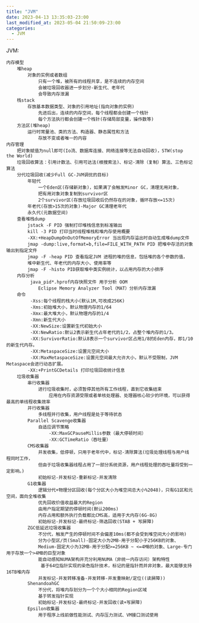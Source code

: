 ```yaml
---
title: "JVM"
date: 2023-04-13 13:35:03-23:00
last_modified_at: 2023-05-04 21:50:09-23:00
categories:
  - JVM
---
```


JVM:

	内存模型
		堆heap
			对象的实例或者数组
				只有一个堆，被所有的线程共享，是不连续的内存空间
				会被垃圾回收器进一步划分-新生代、老年代
				会导致内存泄漏
		栈stack
			存放基本数据类型、对象的引用地址(指向对象的实例)
				先进后出，连续的内存空间，每个线程都会创建一个栈针
				每个方法执行都会创建一个栈针(存储局部变量，操作数等)
		方法区(堆heap)
			运行时常量池、类的方法、构造器、静态属性和方法
				存放不变或者唯一的内容
	内存管理
		把对象赋值为null即可(Io流、数据库连接、网络连接等无法自动回收)，STW(stop the World)
		垃圾回收算法：引用计数法、引用可达法(根搜索法)、标记-清除（复制）算法、三色标记算法
		分代垃圾回收(减少Full GC-JVM调优的目标)
			年轻代
				一个Eden区(存储新对象)，如果满了会触发Minor GC，清理无用对象，
				把有用对象对象复制到survivor区
				2个survivor区(存放垃圾回收后仍然存在的对象，循环存放<=15次)
			年老代(存放>15次的对象)-Major GC清理老年代
			永久代(元数据空间)
		查看堆栈dump
			jstack -F PID 强制打印堆栈信息到标准输出
			kill -3 PID 打印当时线程堆栈和堆内存使用概要
			-XX:+HeapDumpOnOutOfMemoryError 当出现内存溢出时自动生成堆dump文件
			jmap -dump:live,format=b,file=FILE_WITH_PATH PID 把堆中存活的对象输出到指定文件
			jmap -F -heap PID 查看指定JVM 进程的堆的信息，包括堆的各个参数的值，
			堆中新生代、年老代的内存大小、使用率等
			jmap -F -histo PID获取堆中类实例统计，以占用内存的大小排序
		内存分析
			 java_pid*.hprof内存快照文件 用于分析 OOM 
				​Eclipse Memory Analyzer Tool（MAT）分析内存泄漏​
		命令
			 -Xss:每个线程的栈大小(默认1M,可改成256K)
			 -Xms:初始堆大小，默认物理内存的1/64
			 -Xmx:最大堆大小，默认物理内存的1/4
			 -Xmn:新生代大小
			 -XX:NewSize:设置新生代初始大小
			 -XX:NewRatio:默认2表示新生代占年老代的1/2，占整个堆内存的1/3。
			 -XX:SurvivorRatio:默认8表示一个survivor区占用1/8的Eden内存，即1/10的新生代内存。
			 -XX:MetaspaceSize:设置元空间大小
			 -XX:MaxMetaspaceSize:设置元空间最大允许大小，默认不受限制，JVM Metaspace会进行动态扩展。
			-XX:+PrintGCDetails 打印垃圾回收统计信息
		垃圾收集器
			串行收集器
				进行垃圾收集时，必须暂停其他所有工作线程，直到它收集结束
					应用在内存资源受限或者单核处理器、处理器核心较少的环境，可以获得最高的单线程收集效率
			并行收集器
				多线程并行收集，用户线程是处于等待状态
			Parallel Scavenge收集器
				自适应调节策略
					-XX:MaxGCPauseMillis参数（最大停顿时间）
					-XX:GCTimeRatio（吞吐量）
			CMS收集器
				并发收集，低停顿，只用于老年代中，标记-清除算法(垃圾处理线程与用户线程同时工作，
				但由于垃圾收集器线程占用了一部分系统资源，用户线程处理的吞吐量将受到一定影响。)
				初始标记-并发标记-重新标记-并发清除
			G1收集器
				逻辑分代+物理分区回收(每个分区大小为堆空间总大小%2048)，只有G1区和元空间，面向全堆收集
				优先回收价值收益最大的Region
				由用户指定期望的停顿时间(默认200ms)
				内存占用和额外执行负载都比CMS高，适用于大内存(6G-8G)
				初始标记-并发标记-最终标记-筛选回收(STAB + 写屏障)
			ZGC低延迟垃圾收集器
				不分代，触发产生的停顿时间不会偏差10ms(都不会受到堆空间大小的影响)
				分为小型区/页(Small)-固定大小为2MB-用于分配小于256KB的对象、
				Medium-固定大小为32MB-用于分配>=256KB ~ <=4MB的对象、Large-专门用于存放一个>4MB的巨型对象
				能自动感知NUMA架构并充分利用NUMA（非统一内存访问）架构特性
				 基于64位指针实现的染色指针技术，标记的是指针而并非对象，最大能够支持16TB堆内存
				并发标记-并发转移准备-并发转移-并发重映射/定位((读屏障))
			ShenandoahGC
				不分代，将堆内存划分为一个个大小相同的Region区域
				基于转发指针实现
				初始标记-并发标记-最终标记-并发回收(读+写屏障)
			Epsilon收集器
				用于程序上线前做性能测试、内存压力测试、VM接口测试使用
	